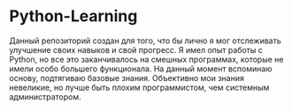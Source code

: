 # Python-Learning
Данный репозиторий создан для того, что бы лично я мог отслеживать улучшение своих навыков и свой прогресс. Я имел опыт работы с Python, но все это заканчивалось на смешных программах, которые не имели особо большего функционала. На данный момент вспоминаю основу, подтягиваю базовые знания. Объективно мои знания невеликие, но лучше быть плохим программистом, чем системным администратором. 
